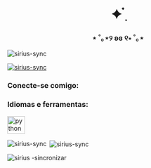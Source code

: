 <h1 align="center">✦ ๋࣭</h1>
<h3 align="center">⋆ ˚｡⋆୨ ʚɞ ୧⋆ ˚｡⋆</h3>

<p align="left"> <img src= "https://komarev.com/ghpvc/?username=sirius-sync&label=Profile%20views&color=0e75b6&style=flat" alt="sirius-sync" /> </p>

<p align="left"> <a href ="https://github.com/ryo-ma/github-profile-trophy"><img src="https://github-profile-trophy.vercel.app/?username=sirius-sync" alt=" sirius-sync" /></a> </p>

<h3 align="left">Conecte-se comigo:</h3>
<p align="left">
</p>

<h3 align="left"> Idiomas e ferramentas:</h3>
<p align="left"> <a href="https://www.python.org" target="_blank" rel="noreferrer"> <img src="https:/ /raw.githubusercontent.com/devicons/devicon/master/icons/python/python-original.svg" alt="python" width="40" height="40"/> </a> </p>

<p ><img align="left" src="https://github-readme-stats.vercel.app/api/top-langs?username=sirius-sync&show_icons=true&locale=en&layout=compact" alt="sirius-sync" /></p>

<p> <img align="center" src="https://github-readme-stats.vercel.app/api?username=sirius-sync&show_icons=true&locale=en" alt=" sirius-sync" /></p>

<p><img align="center" src="https://github-readme-streak-stats.herokuapp.com/?user=sirius-sync&" alt="sirius -sincronizar" /></p>

